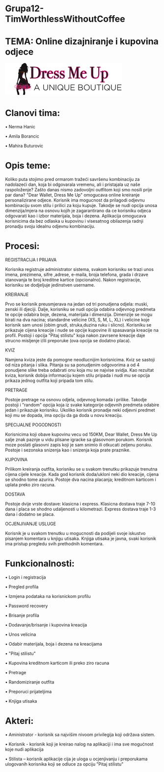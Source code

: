 ﻿# Grupa12-TimWorthlessWithoutCoffee 

# TEMA: Online dizajniranje i kupovina odjece

![naslogo](logo.jpg)

# Clanovi tima:
• Nerma Hanic

• Amila Borancic

• Mahira Buturovic 

# Opis teme:

Koliko puta stojimo pred ormarom tražeći savršenu kombinaciju za nadolazeći dan, koja bi odgovarala vremenu, ali i  pristajala uz naše raspoloženje? Zašto danas nismo zadovoljni outfitom koji smo nosili prije par dana? 
"Dear Wallet, Dress Me Up" omogucava online kreiranje personalizirane odjece. Korisnik ima mogucnost da prilagodi odjevnu kombinaciju svom stilu i prilici za koju kupuje. Takodje se nudi opcija unosa dimenzija/mjera na osnovu kojih je zagarantirano da ce korisniku odjeca odgovarati kao i izbor materijala, boja i dezena. Aplikacija omogucava korisnicima da bez odlaska u kupovinu i visesatnog obilazenja radnji pronadju svoju idealnu odjevnu kombinaciju.


# Procesi:

REGISTRACIJA I PRIJAVA

Korisnika registruje administrator sistema, svakom korisniku se trazi unos imena, prezimena, sifre ,adrese, e-maila, broja telefona, grada i drzave stanovanja te broj kreditne kartice (opcionalno). Nakon registracije, korisniku se dodjeljuje jedinstven username.

KREIRANJE

Prvo se korisnik preusmjerava na jedan od tri ponudjena odjela: muski, zenski ili djeciji.
Dalje, korisniku se nudi opcija odabira odjevnog predmeta te opcije odabira boje, dezena, materijala i dimenzija.
Dimenzije se mogu birati na dva nacina; standardne velicine (XS, S, M, L, XL) i velicine koje korisnik sam unosi (obim grudi, struka,duzina ruku i slicno). Korisniku se prikazuje cijena kreacije i nude se opcije kupovine ili spasavanja kreacije na profil. Postoji i opcija "Pitaj stilistu" koja  nakon zavrsene kreacije daje strucno misljenje i/ili preporuke (ova opcija se dodatno placa). 

KVIZ

Namjena kviza jeste da pomogne neodlucnijim korisnicima. Kviz se sastoji od niza pitanja i slika. Pitanja su sa ponudjenim odgovorima a od 4 ponudjene slike treba odabrati onu koja mu se najvise svidja. Kao rezultat kviza, korisnik dobija informaciju kojem stilu pripada i nudi mu se opcija prikaza jednog outfita koji pripada tom stilu.

PRETRAGE

Postoje pretrage na osnovu odjela, odjevnog komada i prilike. Takodje postoji i "random" opcija koja iz svake kategorije odjevnih predmeta odabire jedan i prikazuje korisniku. Ukoliko korisnik pronadje neki odjevni predmet koji mu se dopada, ima opciju da ga doda u novu kreaciju. 

SPECIJALNE POGODNOSTI

Korisnicima koji obave kupovinu vecu od 150KM, Dear Wallet, Dress Me Up salje znak paznje u vidu plisane igracke sa glasovnom porukom. Korisnik moze poslati glasovni zapis koji je sam snimio ili otkucati zeljenu poruku.
Postoje i sezonska snizenja kao i snizenja koja prate praznike.

KUPOVINA

Prilikom kreiranja outfita, korisniku se u svakom trenutku prikazuje trenutna cijena cijele kreacije. Kada god korisnik doda/ukloni neki dio kreacije, cijena se shodno tome azurira. Postoje dva nacina placanja; kreditnom karticom i uplata preko ziro racuna. 


DOSTAVA

Postoje dvije vrste dostave: klasicna i express. Klasicna dostava traje 7-10 dana i placa se shodno udaljenosti u kilometrazi. Express dostava traje 1-3 dana i dodatno se placa.

OCJENJIVANJE USLUGE

Korisnik je u svakom trenutku u mogucnosti da podijeli svoje iskustvo pisanjem komentara u knjigu utisaka. Knjiga utisaka je javna, svaki korisnik ima pristup pregledu svih prethodnih komentara.

# Funkcionalnosti:

• Login i registracija

• Pregled profila

• Izmjena podataka na korisnickom profilu

• Password recovery

• Brisanje profila

• Dodavanje/brisanje i kupovina kreacija

• Unos velicina

• Odabir materijala, boja i dezena na kreacijama

• "Pitaj stilistu"

• Kupovina kreditnom karticom ili preko ziro racuna

• Pretrage

• Randomiziranje outfita

• Preporuci prijateljima

• Knjiga utisaka

# Akteri:

• Aministrator - korisnik sa najvišim nivoom privilegija koji održava sistem.

• Korisnik - korisnik koji je kreirao nalog na aplikaciji i ima sve mogućnost koje nudi aplikacija

• Stilista – korisnik aplikacije cija je uloga u ocjenjivanju i preporukama ulogovanih korisnika 
              koji se odluce za opciju "Pitaj stilistu"

